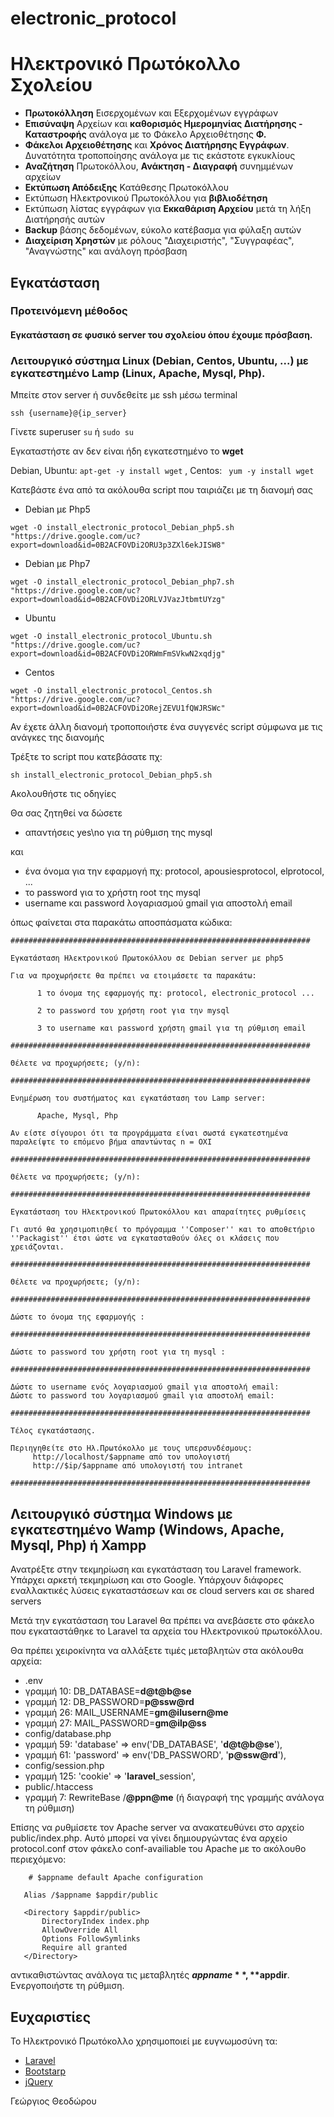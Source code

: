# electronic_protocol
# Ηλεκτρονικό Πρωτόκολλο Σχολείου
- **Πρωτοκόλληση** Εισερχομένων και Εξερχομένων εγγράφων
- **Επισύναψη** Αρχείων και **καθορισμός Ημερομηνίας Διατήρησης - Καταστροφής** ανάλογα με το Φάκελο Αρχειοθέτησης **Φ.**
- **Φάκελοι Αρχειοθέτησης** και **Χρόνος Διατήρησης Εγγράφων**. Δυνατότητα τροποποίησης ανάλογα με τις εκάστοτε εγκυκλίους
- **Αναζήτηση** Πρωτοκόλλου, **Ανάκτηση - Διαγραφή** συνημμένων αρχείων
- **Εκτύπωση Απόδειξης** Κατάθεσης Πρωτοκόλλου
- Εκτύπωση Ηλεκτρονικού Πρωτοκόλλου για **βιβλιοδέτηση**
- Εκτύπωση λίστας εγγράφων για **Εκκαθάριση Αρχείου** μετά τη λήξη Διατήρησής αυτών
- **Backup** βάσης δεδομένων, εύκολο κατέβασμα για φύλαξη αυτών
- **Διαχείριση Χρηστών** με ρόλους "Διαχειριστής", "Συγγραφέας", "Αναγνώστης" και ανάλογη πρόσβαση

## Εγκατάσταση

### Προτεινόμενη μέθοδος

#### Εγκατάσταση σε φυσικό server του σχολείου όπου έχουμε πρόσβαση.

### Λειτουργικό σύστημα Linux (Debian, Centos, Ubuntu, ...) με εγκατεστημένο Lamp (Linux, Apache, Mysql, Php).

Μπείτε στον server ή συνδεθείτε με ssh μέσω terminal
```
ssh {username}@{ip_server}
```
Γίνετε superuser
```su``` ή ```sudo su```

Εγκαταστήστε αν δεν είναι ήδη εγκατεστημένο το **wget** 

Debian, Ubuntu: ``` apt-get -y install wget ``` , Centos: ``` yum -y install wget```

Κατεβάστε ένα από τα ακόλουθα script που ταιριάζει με τη διανομή σας
- Debian με Php5
```
wget -O install_electronic_protocol_Debian_php5.sh "https://drive.google.com/uc?export=download&id=0B2ACFOVDi2ORU3p3ZXl6ekJISW8"
```
- Debian με Php7
```
wget -O install_electronic_protocol_Debian_php7.sh "https://drive.google.com/uc?export=download&id=0B2ACFOVDi2ORLVJVazJtbmtUYzg"
```
- Ubuntu
```
wget -O install_electronic_protocol_Ubuntu.sh "https://drive.google.com/uc?export=download&id=0B2ACFOVDi2ORWmFmSVkwN2xqdjg"
```
- Centos
```
wget -O install_electronic_protocol_Centos.sh "https://drive.google.com/uc?export=download&id=0B2ACFOVDi2ORejZEVU1fQWJRSWc"
```

Αν έχετε άλλη διανομή τροποποιήστε ένα συγγενές script σύμφωνα με τις ανάγκες της διανομής

Τρέξτε το script που κατεβάσατε πχ:
```
sh install_electronic_protocol_Debian_php5.sh 
```

Ακολουθήστε τις οδηγίες


Θα σας ζητηθεί να δώσετε
- απαντήσεις yes\no για τη ρύθμιση της mysql

και
- ένα όνομα για την εφαρμογή πχ: protocol, apousiesprotocol, elprotocol, ...
- το password για το χρήστη root της mysql
- username και password λογαριασμού gmail για αποστολή email

όπως φαίνεται στα παρακάτω αποσπάσματα κώδικα:
```
###################################################################

Εγκατάσταση Ηλεκτρονικού Πρωτοκόλλου σε Debian server με php5

Για να προχωρήσετε θα πρέπει να ετοιμάσετε τα παρακάτω:

      1	το όνομα της εφαρμογής πχ: protocol, electronic_protocol ...

      2	το password του χρήστη root για την mysql

      3	το username και password χρήστη gmail για τη ρύθμιση email

###################################################################

Θέλετε να προχωρήσετε; (y/n):
```


```
###################################################################

Ενημέρωση του συστήματος και εγκατάσταση του Lamp server:

      Apache, Mysql, Php

Αν είστε σίγουροι ότι τα προγράμματα είναι σωστά εγκατεστημένα
παραλείψτε το επόμενο βήμα απαντώντας n = ΟΧΙ

###################################################################

Θέλετε να προχωρήσετε; (y/n):
```


```
###################################################################

Εγκατάσταση του Ηλεκτρονικού Πρωτοκόλλου και απαραίτητες ρυθμίσεις

Γι αυτό θα χρησιμοπιηθεί το πρόγραμμα ''Composer'' και το αποθετήριο
''Packagist'' έτσι ώστε να εγκατασταθούν όλες οι κλάσεις που χρειάζονται.

###################################################################

Θέλετε να προχωρήσετε; (y/n):
```


```
###################################################################

Δώστε το όνομα της εφαρμογής :
```


```
###################################################################

Δώστε το password του χρήστη root για τη mysql :
```


```
###################################################################

Δώστε το username ενός λογαριασμού gmail για αποστολή email:
Δώστε το password του λογαριασμού gmail για αποστολή email: 
```


```
###################################################################

Τέλος εγκατάστασης.

Περιηγηθείτε στο Ηλ.Πρωτόκολλο με τους υπερσυνδέσμους:
     http://localhost/$appname από τον υπολογιστή
     http://$ip/$appname από υπολογιστή του intranet

###################################################################
```


## Λειτουργικό σύστημα Windows με εγκατεστημένο Wamp (Windows, Apache, Mysql, Php) ή Xampp
Ανατρέξτε στην τεκμηρίωση και εγκατάσταση του Laravel framework. Υπάρχει αρκετή τεκμηρίωση και στο Google.
Υπάρχουν διάφορες εναλλακτικές λύσεις εγκαταστάσεων και σε cloud servers και σε shared servers

Μετά την εγκατάσταση του Laravel θα πρέπει να ανεβάσετε στο φάκελο που εγκαταστάθηκε το Laravel τα αρχεία του Ηλεκτρονικού πρωτοκόλλου.

Θα πρέπει χειροκίνητα να αλλάξετε τιμές μεταβλητών στα ακόλουθα αρχεία:
- .env
 - γραμμή 10:      DB_DATABASE=**d@t@b@se**
 - γραμμή 12:      DB_PASSWORD=**p@ssw@rd**
 - γραμμή 26:      MAIL_USERNAME=**gm@ilusern@me**
 - γραμμή 27:      MAIL_PASSWORD=**gm@ilp@ss**
- config/database.php
 - γραμμή 59:      'database' => env('DB_DATABASE', '**d@t@b@se**'),
 - γραμμή 61:      'password' => env('DB_PASSWORD', '**p@ssw@rd**'),
- config/session.php
 - γραμμή 125:      'cookie' => '**laravel**_session',
- public/.htaccess 
 - γραμμή 7:      RewriteBase /**@ppn@me** (ή διαγραφή της γραμμής ανάλογα τη ρύθμιση)
 
 Επίσης να ρυθμίσετε τον Apache server να ανακατευθύνει στο αρχείο public/index.php.
 Αυτό μπορεί να γίνει δημιουργώντας ένα αρχείο protocol.conf στον φάκελο conf-availiable του Apache με το ακόλουθο περιεχόμενο:
 ```
     # $appname default Apache configuration

    Alias /$appname $appdir/public

    <Directory $appdir/public>
        DirectoryIndex index.php
        AllowOverride All
        Options FollowSymlinks
        Require all granted
    </Directory>
 ```
 αντικαθιστώντας ανάλογα τις μεταβλητές **$appname**, **$appdir**. Ενεργοποιήστε τη ρύθμιση.
  
 
## Ευχαριστίες
Το Ηλεκτρονικό Πρωτόκολλο χρησιμοποιεί με ευγνωμοσύνη τα:
- [Laravel](https://laravel.com/)
- [Bootstarp](http://getbootstrap.com/)
- [jQuery](https://jquery.com/)

Γεώργιος Θεοδώρου
